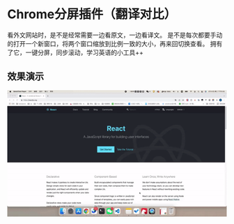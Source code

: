 # Chrome分屏插件（翻译对比）

看外文网站时，是不是经常需要一边看原文，一边看译文。
是不是每次都要手动的打开一个新窗口，将两个窗口缩放到比例一致的大小，再来回切换查看。
拥有了它，一键分屏，同步滚动，学习英语的小工具++

## 效果演示
![演示效果](./show.gif)
